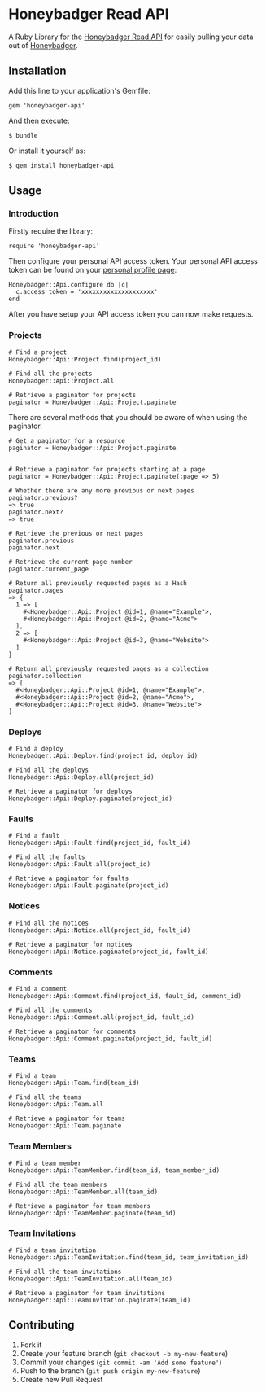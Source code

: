 # Honeybadger Read API

A Ruby Library for the [Honeybadger Read API](https://www.honeybadger.io/documentation/read_api) for easily pulling your data out of [Honeybadger](https://www.honeybadger.io/).

## Installation

Add this line to your application's Gemfile:

    gem 'honeybadger-api'

And then execute:

    $ bundle

Or install it yourself as:

    $ gem install honeybadger-api

## Usage

### Introduction
Firstly require the library:

```
require 'honeybadger-api'
```

Then configure your personal API access token. Your personal API access token can be found on your [personal profile page](https://www.honeybadger.io/users/edit):

```
Honeybadger::Api.configure do |c|
  c.access_token = 'xxxxxxxxxxxxxxxxxxxx'
end
```

After you have setup your API access token you can now make requests.

### Projects

```
# Find a project
Honeybadger::Api::Project.find(project_id)

# Find all the projects
Honeybadger::Api::Project.all

# Retrieve a paginator for projects
paginator = Honeybadger::Api::Project.paginate
```

There are several methods that you should be aware of when using the paginator.

```
# Get a paginator for a resource
paginator = Honeybadger::Api::Project.paginate


# Retrieve a paginator for projects starting at a page
paginator = Honeybadger::Api::Project.paginate(:page => 5)

# Whether there are any more previous or next pages
paginator.previous?
=> true
paginator.next?
=> true

# Retrieve the previous or next pages
paginator.previous
paginator.next

# Retrieve the current page number
paginator.current_page

# Return all previously requested pages as a Hash
paginator.pages
=> {
  1 => [
    #<Honeybadger::Api::Project @id=1, @name="Example">,
    #<Honeybadger::Api::Project @id=2, @name="Acme">
  ],
  2 => [
    #<Honeybadger::Api::Project @id=3, @name="Website">
  ]
}

# Return all previously requested pages as a collection
paginator.collection
=> [
  #<Honeybadger::Api::Project @id=1, @name="Example">,
  #<Honeybadger::Api::Project @id=2, @name="Acme">,
  #<Honeybadger::Api::Project @id=3, @name="Website">
]

```

### Deploys

```
# Find a deploy
Honeybadger::Api::Deploy.find(project_id, deploy_id)

# Find all the deploys
Honeybadger::Api::Deploy.all(project_id)

# Retrieve a paginator for deploys
Honeybadger::Api::Deploy.paginate(project_id)
```

### Faults
```
# Find a fault
Honeybadger::Api::Fault.find(project_id, fault_id)

# Find all the faults
Honeybadger::Api::Fault.all(project_id)

# Retrieve a paginator for faults
Honeybadger::Api::Fault.paginate(project_id)
```

### Notices
```
# Find all the notices
Honeybadger::Api::Notice.all(project_id, fault_id)

# Retrieve a paginator for notices
Honeybadger::Api::Notice.paginate(project_id, fault_id)
```

### Comments
```
# Find a comment
Honeybadger::Api::Comment.find(project_id, fault_id, comment_id)

# Find all the comments 
Honeybadger::Api::Comment.all(project_id, fault_id)

# Retrieve a paginator for comments 
Honeybadger::Api::Comment.paginate(project_id, fault_id)
```

### Teams
```
# Find a team
Honeybadger::Api::Team.find(team_id)

# Find all the teams
Honeybadger::Api::Team.all

# Retrieve a paginator for teams
Honeybadger::Api::Team.paginate

```
### Team Members
```
# Find a team member
Honeybadger::Api::TeamMember.find(team_id, team_member_id)

# Find all the team members
Honeybadger::Api::TeamMember.all(team_id)

# Retrieve a paginator for team members 
Honeybadger::Api::TeamMember.paginate(team_id)
```

### Team Invitations
```
# Find a team invitation 
Honeybadger::Api::TeamInvitation.find(team_id, team_invitation_id)

# Find all the team invitations 
Honeybadger::Api::TeamInvitation.all(team_id)

# Retrieve a paginator for team invitations 
Honeybadger::Api::TeamInvitation.paginate(team_id)
```

## Contributing

1. Fork it
2. Create your feature branch (`git checkout -b my-new-feature`)
3. Commit your changes (`git commit -am 'Add some feature'`)
4. Push to the branch (`git push origin my-new-feature`)
5. Create new Pull Request
